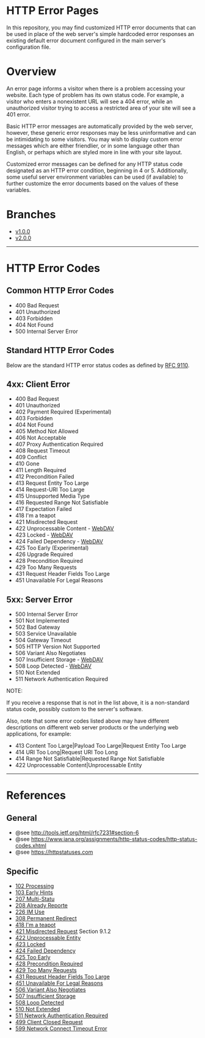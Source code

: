 HTTP Error Pages 
================

In this repository, you may find customized HTTP error documents that can be 
used in place of the web server's simple hardcoded error responses an existing 
default error document configured in the main server's configuration file.

# Overview

An error page informs a visitor when there is a problem accessing your website. 
Each type of problem has its own status code. For example, a visitor who enters
a nonexistent URL will see a 404 error, while an unauthorized visitor trying to 
access a restricted area of your site will see a 401 error.

Basic HTTP error messages are automatically provided by the web server, however,
these generic error responses may be less uninformative and can be intimidating 
to some visitors. You may wish to display custom error messages which are either 
friendlier, or in some language other than English, or perhaps which are styled 
more in line with your site layout.

Customized error messages can be defined for any HTTP status code designated as 
an HTTP error condition, beginning in 4 or 5. Additionally, some useful server 
environment variables can be used (if available) to further customize the error 
documents based on the values of these variables.

# Branches

  - [v1.0.0](https://github.com/mikeotizels/httperrorpages/tree/1.0.0)
  - [v2.0.0](https://github.com/mikeotizels/httperrorpages/tree/2.0.0)

-------------------------------------------------------------------------------

# HTTP Error Codes

## Common HTTP Error Codes

  - 400 Bad Request
  - 401 Unauthorized
  - 403 Forbidden
  - 404 Not Found
  - 500 Internal Server Error

## Standard HTTP Error Codes

Below are the standard HTTP error status codes as defined by [RFC 9110][1]. 

4xx: Client Error
-----------------

  - 400 Bad Request
  - 401 Unauthorized
  - 402 Payment Required (Experimental)
  - 403 Forbidden
  - 404 Not Found
  - 405 Method Not Allowed
  - 406 Not Acceptable
  - 407 Proxy Authentication Required
  - 408 Request Timeout
  - 409 Conflict
  - 410 Gone
  - 411 Length Required
  - 412 Precondition Failed
  - 413 Request Entity Too Large
  - 414 Request-URI Too Large
  - 415 Unsupported Media Type
  - 416 Requested Range Not Satisfiable
  - 417 Expectation Failed
  - 418 I'm a teapot
  - 421 Misdirected Request
  - 422 Unprocessable Content - [WebDAV][2]
  - 423 Locked - [WebDAV][2]
  - 424 Failed Dependency - [WebDAV][2]
  - 425 Too Early (Experimental)
  - 426 Upgrade Required
  - 428 Precondition Required
  - 429 Too Many Requests
  - 431 Request Header Fields Too Large
  - 451 Unavailable For Legal Reasons

5xx: Server Error
-----------------

  - 500 Internal Server Error
  - 501 Not Implemented
  - 502 Bad Gateway
  - 503 Service Unavailable
  - 504 Gateway Timeout
  - 505 HTTP Version Not Supported
  - 506 Variant Also Negotiates
  - 507 Insufficient Storage - [WebDAV][2]
  - 508 Loop Detected - [WebDAV][2]
  - 510 Not Extended
  - 511 Network Authentication Required

  [1]: https://httpwg.org/specs/rfc9110.html#overview.of.status.codes
  [2]: https://developer.mozilla.org/en-US/docs/Glossary/WebDAV

NOTE:

If you receive a response that is not in the list above, it is a non-standard 
status code, possibly custom to the server's software. 

Also, note that some error codes listed above may have different descriptions on 
different web server products or the underlying web applications, for example:

 * 413 Content Too Large|Payload Too Large|Request Entity Too Large
 * 414 URI Too Long|Request URI Too Long
 * 414 Range Not Satisfiable|Requested Range Not Satisfiable
 * 422 Unprocessable Content|Unprocessable Entity

-------------------------------------------------------------------------------

# References

## General

 * @see http://tools.ietf.org/html/rfc7231#section-6
 * @see https://www.iana.org/assignments/http-status-codes/http-status-codes.xhtml
 * @see https://httpstatuses.com

## Specific

 - [102 Processing](http://www.iana.org/go/rfc2518)
 - [103 Early Hints](http://www.ietf.org/rfc/rfc8297.txt)
 - [207 Multi-Statu](http://www.iana.org/go/rfc4918)
 - [208 Already Reporte](http://www.iana.org/go/rfc5842)
 - [226 IM Use](http://www.ietf.org/rfc/rfc3229.txt)
 - [308 Permanent Redirect](http://www.ietf.org/rfc/rfc7238.txt)
 - [418 I'm a teapot](http://www.ietf.org/rfc/rfc2324.txt)
 - [421 Misdirected Request](http://www.iana.org/go/rfc7540) Section 9.1.2
 - [422 Unprocessable Entity](http://www.iana.org/go/rfc4918)
 - [423 Locked](http://www.iana.org/go/rfc4918)
 - [424 Failed Dependency](http://www.iana.org/go/rfc4918)
 - [425 Too Early](https://datatracker.ietf.org/doc/draft-ietf-httpbis-replay)
 - [428 Precondition Required](http://www.ietf.org/rfc/rfc6585.txt)
 - [429 Too Many Requests](http://www.ietf.org/rfc/rfc6585.txt)
 - [431 Request Header Fields Too Large](http://www.ietf.org/rfc/rfc6585.txt)
 - [451 Unavailable For Legal Reasons](http://tools.ietf.org/html/rfc7725)
 - [506 Variant Also Negotiates](http://www.ietf.org/rfc/rfc2295.txt)
 - [507 Insufficient Storage](http://www.iana.org/go/rfc4918)
 - [508 Loop Detected](http://www.iana.org/go/rfc5842)
 - [510 Not Extended](http://www.ietf.org/rfc/rfc2774.txt)
 - [511 Network Authentication Required](http://www.ietf.org/rfc/rfc6585.txt)
 - [499 Client Closed Request](http://lxr.nginx.org/source/src/http/ngx_http_request.h#0133)
 - [599 Network Connect Timeout Error](https://httpstatuses.com/599)
